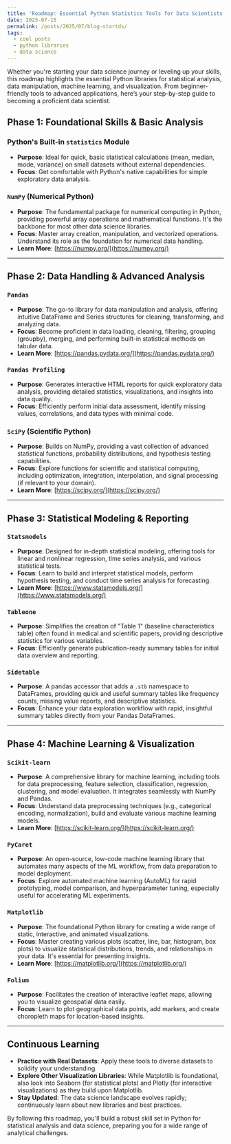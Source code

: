 ```yaml
---
title: 'Roadmap: Essential Python Statistics Tools for Data Scientists'
date: 2025-07-15
permalink: /posts/2025/07/blog-startds/
tags:
  - cool posts
  - python libraries
  - data science
---
```


Whether you're starting your data science journey or leveling up your skills, this roadmap highlights the essential Python libraries for statistical analysis, data manipulation, machine learning, and visualization. From beginner-friendly tools to advanced applications, here’s your step-by-step guide to becoming a proficient data scientist.

## Phase 1: Foundational Skills & Basic Analysis

### Python's Built-in `statistics` Module
- **Purpose**: Ideal for quick, basic statistical calculations (mean, median, mode, variance) on small datasets without external dependencies.
- **Focus**: Get comfortable with Python's native capabilities for simple exploratory data analysis.

### `NumPy` (Numerical Python)
- **Purpose**: The fundamental package for numerical computing in Python, providing powerful array operations and mathematical functions. It's the backbone for most other data science libraries.
- **Focus**: Master array creation, manipulation, and vectorized operations. Understand its role as the foundation for numerical data handling.
- **Learn More**: [https://numpy.org/](https://numpy.org/)

---

## Phase 2: Data Handling & Advanced Analysis

### `Pandas`
- **Purpose**: The go-to library for data manipulation and analysis, offering intuitive DataFrame and Series structures for cleaning, transforming, and analyzing data.
- **Focus**: Become proficient in data loading, cleaning, filtering, grouping (groupby), merging, and performing built-in statistical methods on tabular data.
- **Learn More**: [https://pandas.pydata.org/](https://pandas.pydata.org/)

### `Pandas Profiling`
- **Purpose**: Generates interactive HTML reports for quick exploratory data analysis, providing detailed statistics, visualizations, and insights into data quality.
- **Focus**: Efficiently perform initial data assessment, identify missing values, correlations, and data types with minimal code.

### `SciPy` (Scientific Python)
- **Purpose**: Builds on NumPy, providing a vast collection of advanced statistical functions, probability distributions, and hypothesis testing capabilities.
- **Focus**: Explore functions for scientific and statistical computing, including optimization, integration, interpolation, and signal processing (if relevant to your domain).
- **Learn More**: [https://scipy.org/](https://scipy.org/)

---

## Phase 3: Statistical Modeling & Reporting

### `Statsmodels`
- **Purpose**: Designed for in-depth statistical modeling, offering tools for linear and nonlinear regression, time series analysis, and various statistical tests.
- **Focus**: Learn to build and interpret statistical models, perform hypothesis testing, and conduct time series analysis for forecasting.
- **Learn More**: [https://www.statsmodels.org/](https://www.statsmodels.org/)

### `Tableone`
- **Purpose**: Simplifies the creation of "Table 1" (baseline characteristics table) often found in medical and scientific papers, providing descriptive statistics for various variables.
- **Focus**: Efficiently generate publication-ready summary tables for initial data overview and reporting.

### `Sidetable`
- **Purpose**: A pandas accessor that adds a `.stb` namespace to DataFrames, providing quick and useful summary tables like frequency counts, missing value reports, and descriptive statistics.
- **Focus**: Enhance your data exploration workflow with rapid, insightful summary tables directly from your Pandas DataFrames.

---

## Phase 4: Machine Learning & Visualization

### `Scikit-learn`
- **Purpose**: A comprehensive library for machine learning, including tools for data preprocessing, feature selection, classification, regression, clustering, and model evaluation. It integrates seamlessly with NumPy and Pandas.
- **Focus**: Understand data preprocessing techniques (e.g., categorical encoding, normalization), build and evaluate various machine learning models.
- **Learn More**: [https://scikit-learn.org/](https://scikit-learn.org/)

### `PyCaret`
- **Purpose**: An open-source, low-code machine learning library that automates many aspects of the ML workflow, from data preparation to model deployment.
- **Focus**: Explore automated machine learning (AutoML) for rapid prototyping, model comparison, and hyperparameter tuning, especially useful for accelerating ML experiments.

### `Matplotlib`
- **Purpose**: The foundational Python library for creating a wide range of static, interactive, and animated visualizations.
- **Focus**: Master creating various plots (scatter, line, bar, histogram, box plots) to visualize statistical distributions, trends, and relationships in your data. It's essential for presenting insights.
- **Learn More**: [https://matplotlib.org/](https://matplotlib.org/)

### `Folium`
- **Purpose**: Facilitates the creation of interactive leaflet maps, allowing you to visualize geospatial data easily.
- **Focus**: Learn to plot geographical data points, add markers, and create choropleth maps for location-based insights.

---

## Continuous Learning

- **Practice with Real Datasets**: Apply these tools to diverse datasets to solidify your understanding.
- **Explore Other Visualization Libraries**: While Matplotlib is foundational, also look into Seaborn (for statistical plots) and Plotly (for interactive visualizations) as they build upon Matplotlib.
- **Stay Updated**: The data science landscape evolves rapidly; continuously learn about new libraries and best practices.


By following this roadmap, you'll build a robust skill set in Python for statistical analysis and data science, preparing you for a wide range of analytical challenges.

